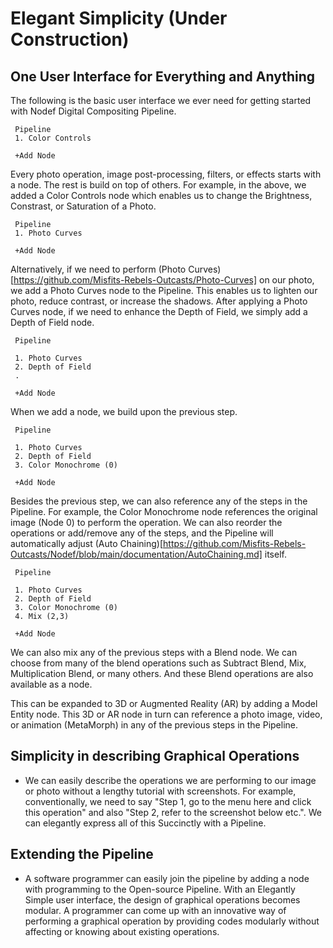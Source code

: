 # Elegant Simplicity (Under Construction)
 
## One User Interface for Everything and Anything
 
The following is the basic user interface we ever need for getting started with Nodef Digital Compositing Pipeline.

     Pipeline
     1. Color Controls
 
     +Add Node
 
Every photo operation, image post-processing, filters, or effects starts with  a node. The rest is build on top of others. For example, in the above, we added a Color Controls node which enables us to change the Brightness, Constrast, or Saturation of a Photo.


     Pipeline
     1. Photo Curves
 
     +Add Node
 
Alternatively, if we need to perform (Photo Curves)[https://github.com/Misfits-Rebels-Outcasts/Photo-Curves] on our photo, we add a Photo Curves node to the Pipeline. This enables us to lighten our photo, reduce contrast, or increase the shadows.
After applying a Photo Curves node, if we need to enhance the Depth of Field, we simply add a Depth of Field node.

     Pipeline

     1. Photo Curves
     2. Depth of Field
     .
 
     +Add Node
 
When we add a node, we build upon the previous step. 

     Pipeline

     1. Photo Curves
     2. Depth of Field
     3. Color Monochrome (0)
 
     +Add Node

Besides the previous step, we can also reference any of the steps in the Pipeline. For example, the Color Monochrome node references the original image (Node 0) to perform the operation. We can also reorder the operations or add/remove any of the steps, and the Pipeline will automatically adjust (Auto Chaining)[https://github.com/Misfits-Rebels-Outcasts/Nodef/blob/main/documentation/AutoChaining.md] itself.

     Pipeline

     1. Photo Curves
     2. Depth of Field
     3. Color Monochrome (0)
     4. Mix (2,3)
 
     +Add Node

We can also mix any of the previous steps with a Blend node. We can choose from many of the blend operations such as Subtract Blend, Mix, Multiplication Blend, or many others. And these Blend operations are also available as a node.

This can be expanded to 3D or Augmented Reality (AR) by adding a Model Entity node. This 3D or AR node in turn can reference a photo image, video, or animation (MetaMorph) in any of the previous steps in the Pipeline. 

## Simplicity in describing Graphical Operations

* We can easily describe the operations we are performing to our image or photo without a lengthy tutorial with screenshots. For example, conventionally, we need to say "Step 1, go to the menu here and click this operation" and also "Step 2, refer to the screenshot below etc.". We can elegantly express all of this Succinctly with a Pipeline.

## Extending the Pipeline

* A software programmer can easily join the pipeline by adding a node with programming to the Open-source Pipeline. With an Elegantly Simple user interface, the design of graphical operations becomes modular. A programmer can come up with an innovative way of performing a graphical operation by providing codes modularly without affecting or knowing about existing operations.


